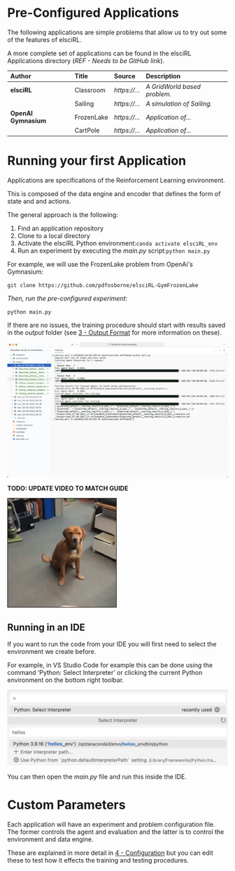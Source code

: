 # Pre-Configured Applications

The following applications are simple problems that allow us to try out some of the features of elsciRL. 

A more complete set of applications can be found in the elsciRL Applications directory (*REF - Needs to be GitHub link*).

| **Author**           | **Title** | **Source**       | **Description**                              |
|:-------------------- |:-------------------- |:------------- |:-------------------------------------------- |
| **elsciRL**           | Classroom            | *https://...* | *A GridWorld based problem.* |
|                      | Sailing              | *https://...* | *A simulation of Sailing.*                     |
| **OpenAI Gymnasium** | FrozenLake           | *https://...* | *Application of...*                          |
|                      | CartPole             | *https://...* | *Application of...*                          |



# Running your first Application

Applications are specifications of the Reinforcement Learning environment. 

This is composed of the data engine and encoder that defines the form of state and and actions.

The general approach is the following:
1. Find an application repository
2. Clone to a local directory
3. Activate the elsciRL Python environment:``conda activate elsciRL_env``
4. Run an experiment by executing the *main.py* script:```python main.py```

For example, we will use the FrozenLake problem from OpenAi's Gymnasium:

```
git clone https://github.com/pdfosborne/elsciRL-GymFrozenLake
```

*Then, run the pre-configured experiment:* 
```
python main.py
```
	
If there are no issues, the training procedure should start with results saved in the *output* folder (see [3 - Output Format](<./3 - Output Format.md>) for more information on these).

![Running an Experiment](<./_images/Running an Experiment.png>)

**TODO: UPDATE VIDEO TO MATCH GUIDE**

![test\_image](<./_images/test_image.gif>)


## Running in an IDE

If you want to run the code from your IDE you will first need to select the environment we create before. 

For example, in VS Studio Code for example this can be done using the command ‘Python: Select Interpreter’ or clicking the current Python environment on the bottom right toolbar.

![VS Code Interpreter 1](<./_images/VS Code Interpreter 1.png>)
![VS Code Interpreter 2](<./_images/VS Code Interpreter 2.png>)

You can then open the *main.py* file and run this inside the IDE.

# Custom Parameters

Each application will have an experiment and problem configuration file. The former controls the agent and evaluation and the latter is to control the environment and data engine.

These are explained in more detail in [4 - Configuration](<./4 - Configuration.md>) but you can edit these to test how it effects the training and testing procedures.

